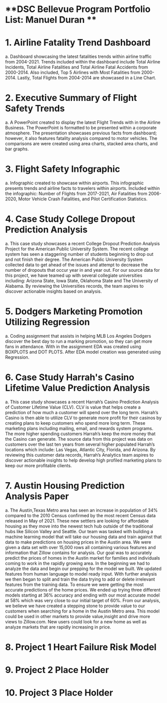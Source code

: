 # **DSC Bellevue Program Portfolio List: Manuel Duran **

# 1. Airline Fatality Trend Dashboard

a.    Dashboard showcasing the latest fatalities trends within airline traffic from 2004-2021. Trends included within the dashboard include Total Airline Incidents, Total Airline Fatalities and Total Airline Fatal Accidents from 2000-2014. Also included, Top 5 Airlines with Most Fatalities from 2000-2014. Lastly, Total Flights from 2004-2014 are showcased in a Line Chart.

# 2. Executive Summary of Flight Safety Trends

a.    A PowerPoint created to display the latest Flight Trends with in the Airline Business. The PowerPoint is formatted to be presented within a corporate atmosphere. The presentation showcases previous facts from dashboard; however, it also features fatality analysis compared to motor vehicles. The comparisons are were created using area charts, stacked area charts, and bar graphs. 

# 3. Flight Safety Infographic

a.    Infographic created to showcase within airports. This infographic presents trends and airline facts to travelers within airports. Included within the infographic: Number of Flights from 2017-2021, Air Fatalities from 2006-2020, Motor Vehicle Crash Fatalities, and Pilot Certification Statistics. 

# 4. Case Study College Dropout Prediction Analysis

a.    This case study showcases a recent College Dropout Prediction Analysis Project for the American Public University System. The recent college system has seen a staggering number of students beginning to drop out and not finish their degree. The American Public University System collected data to get ahead of the issues and attempt to decrease the number of dropouts that occur year in and year out. For our source data for this project, we have teamed up with several collegiate universities including: Arizona State, Iowa State, Oklahoma State and The University of Alabama. By reviewing the Universities records, the team aspires to discover actionable insights based on analysis. 

# 5. Dodgers Marketing Promotion Utilizing Regression 

a.    Coding assignment that assists in helping MLB Los Angeles Dodgers discover the best day to run a marking promotion, so they can get more fans in attendance. With in the assignment EDA was created using BOXPLOTS and DOT PLOTS. After EDA model creation was generated using Regression. 

# 6. Case Study Harrah's Casino Lifetime Value Prediction Analysis

a.    This case study showcases a recent Harrah’s Casino Prediction Analysis of Customer Lifetime Value (CLV). CLV is value that helps create a prediction of how much a customer will spend over the long term. Harrah’s Casino is then able to utilize CLV to generate more profit for their casinos by creating plans to keep customers who spend more long term. These marketing plans including mailing, email, and rewards system programs. The more higher spending customers Harrah’s keep the more money that the Casino can generate. The source data from this project was data on customers over the last ten years from several higher populated Harrah’s locations which include: Las Vegas, Atlantic City, Florida, and Arizona. By reviewing this customer data records, Harrah’s Analytics team aspires to discover actionable insights to help develop high profiled marketing plans to keep our more profitable clients. 

# 7. Austin Housing Prediction Analysis Paper

a.    The Austin,Texas Metro area has seen an increase in population of 34% compared to the 2010 Census confirmed by the most recent Census data released in May of 2021. These new settlers are looking for affordable housing as they move into the newest tech hub outside of the traditional hubs like Silicon Valley and Seattle. Our team was tasked with building a machine learning model that will take our housing data and train against that data to make predictions on housing prices in the Austin area. We were given a data set with over 15,000 rows all containing various features and information that Zillow contains for analysis. Our goal was to accurately predict the prices of homes in the Austin market for families and individuals coming to work in the rapidly growing area. In the beginning we had to analyze the data and begin our prepping for the model we built. We updated features from human language to model ready input. With further analysis we then began to split and train the data trying to add or delete irrelevant features from the training data. To ensure we were getting the most accurate predictions of the home prices. We ended up trying three different models starting at 36% accuracy and ending with our most accurate model at 58% which was very close to our initial target of 60%. From our analysis, we believe we have created a stepping stone to provide value to our customers when searching for a home in the Austin Metro area. This model could be used in other markets to provide value,insight and drive more views to Zillow.com. New users could look for a new home as well as analyze markets that are rapidly increasing in price.

# 8. Project 1 Heart Failure Risk Model

# 9. Project 2 Place Holder

# 10. Project 3 Place Holder

